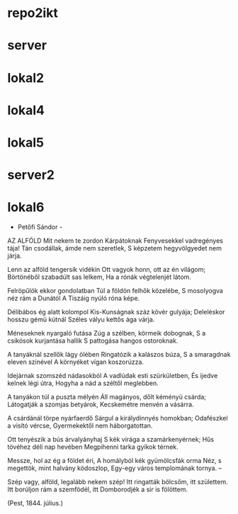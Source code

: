 # repo2ikt
# server
# lokal2
# lokal4
# lokal5
# server2
# lokal6

- Petőfi Sándor -

AZ ALFÖLD
Mit nekem te zordon Kárpátoknak
Fenyvesekkel vadregényes tája!
Tán csodállak, ámde nem szeretlek,
S képzetem hegyvölgyedet nem járja.

Lenn az alföld tengersík vidékin
Ott vagyok honn, ott az én világom;
Börtönéből szabadúlt sas lelkem,
Ha a rónák végtelenjét látom.

Felröpűlök ekkor gondolatban
Túl a földön felhők közelébe,
S mosolyogva néz rám a Dunától
A Tiszáig nyúló róna képe.

Délibábos ég alatt kolompol
Kis-Kunságnak száz kövér gulyája;
Deleléskor hosszu gémü kútnál
Széles vályu kettős ága várja.

Méneseknek nyargaló futása
Zúg a szélben, körmeik dobognak,
S a csikósok kurjantása hallik
S pattogása hangos ostoroknak.

A tanyáknál szellők lágy ölében
Ringatózik a kalászos búza,
S a smaragdnak eleven szinével
A környéket vígan koszorúzza.

Idejárnak szomszéd nádasokból
A vadlúdak esti szürkületben,
És ijedve kelnek légi útra,
Hogyha a nád a széltől meglebben.

A tanyákon túl a puszta mélyén
Áll magányos, dőlt kéményü csárda;
Látogatják a szomjas betyárok,
Kecskemétre menvén a vásárra.

A csárdánál törpe nyárfaerdő
Sárgul a királydinnyés homokban;
Odafészkel a visító vércse,
Gyermekektől nem háborgatottan.

Ott tenyészik a bús árvalyányhaj
S kék virága a szamárkenyérnek;
Hűs tövéhez déli nap hevében
Megpihenni tarka gyíkok térnek.

Messze, hol az ég a földet éri,
A homályból kék gyümölcsfák orma
Néz, s megettök, mint halvány ködoszlop,
Egy-egy város templomának tornya. –

Szép vagy, alföld, legalább nekem szép!
Itt ringatták bölcsőm, itt születtem.
Itt borúljon rám a szemfödél, itt
Domborodjék a sir is fölöttem.

(Pest, 1844. július.)

